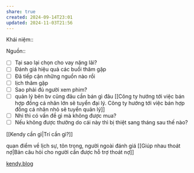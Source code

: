 ```yaml
---
share: true
created: 2024-09-14T23:01
updated: 2024-11-03T21:56
---
```

Khái niệm:: 

Nguồn:: 
- [ ] Tại sao lại chọn cho vay nặng lãi? 
- [ ] Đánh giá hiệu quả các buổi thăm gặp
- [ ] Đã tiếp cận những nguồn nào rồi
- [ ] lịch thăm gặp
- [ ] Sao phải đủ người xem phim? 
- [ ] quản lý bên bv cũng đâu cần bán gì đâu [[Công ty hướng tới việc bán hợp đồng cá nhân lớn sẽ tuyển đại lý. Công ty hướng tới việc bán hợp đồng cá nhân nhỏ sẽ tuyển quản lý]]
- [ ] Nhi thì có vấn đề gì mà không được mua? 
- [ ] Nếu không được thưởng do cái này thì bị thiệt sang tháng sau thế nào? 

[[Kendy cần gì|Trí cần gì?]]

quan điểm về lịch sự, tôn trọng, người ngoài đánh giá
[[Giúp nhau thoát nợ|Bản câu hỏi cho người cần được hỗ trợ thoát nợ]]

[kendy.blog](https://dohangminhtri.com/)